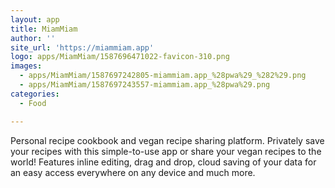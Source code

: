 ```yaml
---
layout: app
title: MiamMiam
author: ''
site_url: 'https://miammiam.app'
logo: apps/MiamMiam/1587696471022-favicon-310.png
images:
  - apps/MiamMiam/1587697242805-miammiam.app_%28pwa%29_%282%29.png
  - apps/MiamMiam/1587697243557-miammiam.app_%28pwa%29.png
categories:
  - Food

---
```

Personal recipe cookbook and vegan recipe sharing platform.
Privately save your recipes with this simple-to-use app
or share your vegan recipes to the world! 
Features inline editing, drag and drop, cloud saving of your data for an easy access everywhere on any device and much more.
